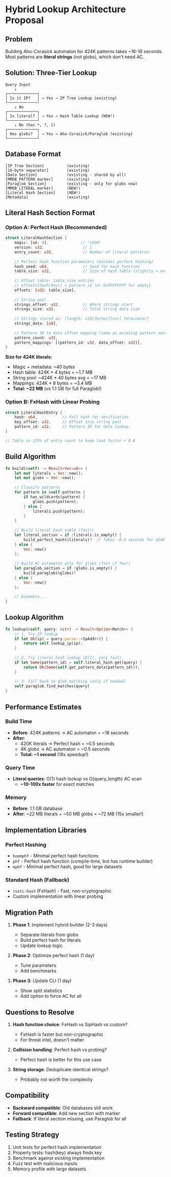 # Hybrid Lookup Architecture Proposal

## Problem
Building Aho-Corasick automaton for 424K patterns takes ~16-18 seconds.
Most patterns are **literal strings** (not globs), which don't need AC.

## Solution: Three-Tier Lookup

```
Query Input
    ↓
┌─────────────┐
│ Is it IP?   │ → Yes → IP Tree Lookup (existing)
└─────────────┘
    ↓ No
┌─────────────┐
│ Is literal? │ → Yes → Hash Table Lookup (NEW!)
└─────────────┘
    ↓ No (has *, ?, [)
┌─────────────┐
│ Has globs?  │ → Yes → Aho-Corasick/Paraglob (existing)
└─────────────┘
```

## Database Format

```
[IP Tree Section]          (existing)
[16-byte separator]        (existing)
[Data Section]             (existing - shared by all)
[MMDB_PATTERN marker]      (existing)
[Paraglob Section]         (existing - only for globs now)
[MMDB_LITERAL marker]      (NEW!)
[Literal Hash Section]     (NEW!)
[Metadata]                 (existing)
```

## Literal Hash Section Format

### Option A: Perfect Hash (Recommended)

```rust
struct LiteralHashSection {
    magic: [u8; 4],              // "LHSH"
    version: u32,                 // 1
    entry_count: u32,             // Number of literal patterns
    
    // Perfect hash function parameters (minimal perfect hashing)
    hash_seed: u64,               // Seed for hash function
    table_size: u32,              // Size of hash table (slightly > entry_count)
    
    // Offset table: table_size entries
    // offsets[hash(key)] = pattern_id (or 0xFFFFFFFF for empty)
    offsets: [u32; table_size],
    
    // String pool
    strings_offset: u32,          // Where strings start
    strings_size: u32,            // Total string data size
    
    // Strings stored as: [length: u16][bytes][null terminator]
    strings_data: [u8],
    
    // Pattern ID to data offset mapping (same as existing pattern section)
    pattern_count: u32,
    pattern_mappings: [(pattern_id: u32, data_offset: u32)],
}
```

**Size for 424K literals:**
- Magic + metadata: ~40 bytes
- Hash table: 424K * 4 bytes = ~1.7 MB
- String pool: ~424K * 40 bytes avg = ~17 MB
- Mappings: 424K * 8 bytes = ~3.4 MB
- **Total: ~22 MB** (vs 1.1 GB for full Paraglob!)

### Option B: FxHash with Linear Probing

```rust
struct LiteralHashEntry {
    hash: u64,           // Full hash for verification
    key_offset: u32,     // Offset into string pool
    pattern_id: u32,     // Pattern ID for data lookup
}

// Table is 125% of entry count to keep load factor < 0.8
```

## Build Algorithm

```rust
fn build(&self) -> Result<Vec<u8>> {
    let mut literals = Vec::new();
    let mut globs = Vec::new();
    
    // Classify patterns
    for pattern in &self.patterns {
        if has_wildcards(pattern) {
            globs.push(pattern);
        } else {
            literals.push(pattern);
        }
    }
    
    // Build literal hash table (fast!)
    let literal_section = if !literals.is_empty() {
        build_perfect_hash(&literals)?  // Takes ~0.5 seconds for 424K
    } else {
        Vec::new()
    };
    
    // Build AC automaton only for globs (fast if few!)
    let paraglob_section = if !globs.is_empty() {
        build_paraglob(&globs)?
    } else {
        Vec::new()
    };
    
    // Assemble...
}
```

## Lookup Algorithm

```rust
fn lookup(&self, query: &str) -> Result<Option<Match>> {
    // 1. Try IP lookup
    if let Ok(ip) = query.parse::<IpAddr>() {
        return self.lookup_ip(ip);
    }
    
    // 2. Try literal hash lookup (O(1), very fast)
    if let Some(pattern_id) = self.literal_hash.get(query) {
        return Ok(Some(self.get_pattern_data(pattern_id)));
    }
    
    // 3. Fall back to glob matching (only if needed)
    self.paraglob.find_matches(query)
}
```

## Performance Estimates

### Build Time
- **Before**: 424K patterns → AC automaton = ~18 seconds
- **After**: 
  - 420K literals → Perfect hash = ~0.5 seconds
  - 4K globs → AC automaton = ~0.5 seconds
  - **Total: ~1 second** (18x speedup!)

### Query Time
- **Literal queries**: O(1) hash lookup vs O(query_length) AC scan
  - **~10-100x faster** for exact matches
  
### Memory
- **Before**: 1.1 GB database
- **After**: ~22 MB literals + ~50 MB globs = ~72 MB (15x smaller!)

## Implementation Libraries

### Perfect Hashing
- `boomphf` - Minimal perfect hash functions
- `phf` - Perfect hash function (compile-time, but has runtime builder)
- `mphf` - Minimal perfect hash, good for large datasets

### Standard Hash (Fallback)
- `rustc-hash` (FxHash) - Fast, non-cryptographic
- Custom implementation with linear probing

## Migration Path

1. **Phase 1**: Implement hybrid builder (2-3 days)
   - Separate literals from globs
   - Build perfect hash for literals
   - Update lookup logic
   
2. **Phase 2**: Optimize perfect hash (1 day)
   - Tune parameters
   - Add benchmarks
   
3. **Phase 3**: Update CLI (1 day)
   - Show split statistics
   - Add option to force AC for all

## Questions to Resolve

1. **Hash function choice**: FxHash vs SipHash vs custom?
   - FxHash is faster but non-cryptographic
   - For threat intel, doesn't matter
   
2. **Collision handling**: Perfect hash vs probing?
   - Perfect hash is better for this use case
   
3. **String storage**: Deduplicate identical strings?
   - Probably not worth the complexity

## Compatibility

- **Backward compatible**: Old databases still work
- **Forward compatible**: Add new section with marker
- **Fallback**: If literal section missing, use Paraglob for all

## Testing Strategy

1. Unit tests for perfect hash implementation
2. Property tests: hash(key) always finds key
3. Benchmark against existing implementation
4. Fuzz test with malicious inputs
5. Memory profile with large datasets

